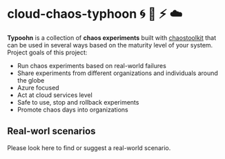 # cloud-chaos-typhoon :cyclone: :ocean: :zap: :cloud:

**Typoohn** is a collection of **chaos experiments** built with [chaostoolkit](https://github.com/chaostoolkit/chaostoolkit) that can be used in several ways based on the maturity level of your system.  
Project goals of this project:

- Run chaos experiments based on real-world failures
- Share experiments from different organizations and individuals around the globe
- Azure focused
- Act at cloud services level
- Safe to use, stop and rollback experiments
- Promote chaos days into organizations

## Real-worl scenarios

Please look here to find or suggest a real-world scenario.
